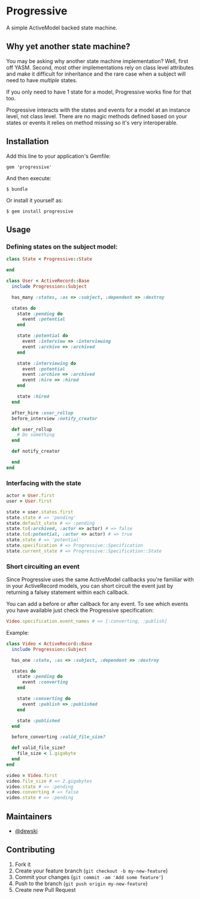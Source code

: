 # Progressive

A simple ActiveModel backed state machine.

## Why yet another state machine?

You may be asking why another state machine implementation? Well, first off YASM.
Second, most other implementations rely on class level attributes and make it
difficult for inheritance and the rare case when a subject will need to have
_multiple_ states.

If you only need to have 1 state for a model, Progressive works fine for that too.

Progressive interacts with the states and events for a model at an instance level,
not class level. There are no magic methods defined based on your states or events
it relies on method missing so it's very interoperable.

## Installation

Add this line to your application's Gemfile:

    gem 'progressive'

And then execute:

    $ bundle

Or install it yourself as:

    $ gem install progressive

## Usage

### Defining states on the subject model:

```ruby
class State < Progressive::State

end

class User < ActiveRecord::Base
  include Progression::Subject

  has_many :states, :as => :subject, :dependent => :destroy

  states do
    state :pending do
      event :potential
    end

    state :potential do
      event :interview => :interviewing
      event :archive => :archived
    end

    state :interviewing do
      event :potential
      event :archive => :archived
      event :hire => :hired
    end

    state :hired
  end

  after_hire :user_rollup
  before_interview :notify_creator

  def user_rollup
    # Do something
  end

  def notify_creator

  end
end
```

### Interfacing with the state

```ruby
actor = User.first
user = User.first

state = user.states.first
state.state # => 'pending'
state.default_state # => :pending
state.to(:archived, :actor => actor) # => false
state.to(:potential, :actor => actor) # => true
state.state # => 'potential'
state.specification # => Progressive::Specification
state.current_state # => Progressive::Specification::State
```

### Short circuiting an event

Since Progressive uses the same ActiveModel callbacks you're familiar with in
your ActiveRecord models, you can short circuit the event just by returning
a falsey statement within each callback.

You can add a before or after callback for any event. To see which events you
have available just check the Progressive specification:

```ruby
Video.specification.event_names # => [:converting, :publish]
```

Example:

```ruby
class Video < ActiveRecord::Base
  include Progression::Subject

  has_one :state, :as => :subject, :dependent => :destroy

  states do
    state :pending do
      event :converting
    end

    state :converting do
      event :publish => :published
    end

    state :published
  end

  before_converting :valid_file_size?

  def valid_file_size?
    file_size < 1.gigabyte
  end
end

video = Video.first
video.file_size # => 2.gigabytes
video.state # => :pending
video.converting # => false
video.state # => :pending
```

## Maintainers

- [@dewski](/dewski)

## Contributing

1. Fork it
2. Create your feature branch (`git checkout -b my-new-feature`)
3. Commit your changes (`git commit -am 'Add some feature'`)
4. Push to the branch (`git push origin my-new-feature`)
5. Create new Pull Request
